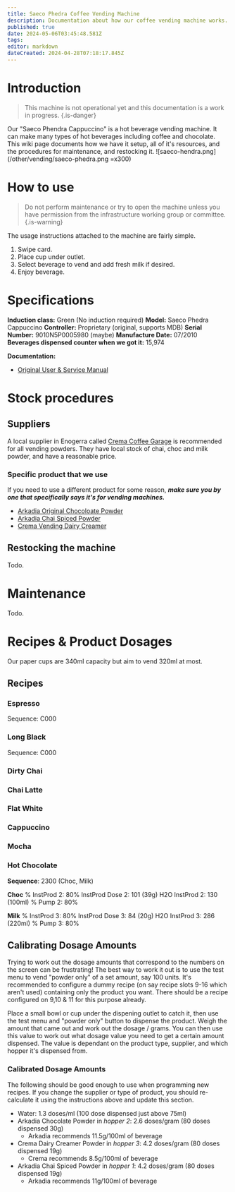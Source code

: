 ```yaml
---
title: Saeco Phedra Coffee Vending Machine
description: Documentation about how our coffee vending machine works.
published: true
date: 2024-05-06T03:45:48.581Z
tags: 
editor: markdown
dateCreated: 2024-04-28T07:18:17.845Z
---
```


# Introduction
> This machine is not operational yet and this documentation is a work in progress.
{.is-danger}


Our "Saeco Phendra Cappuccino" is a hot beverage vending machine. It can make many types of hot beverages including coffee and chocolate. This wiki page documents how we have it setup, all of it's resources, and the procedures for maintenance, and restocking it.
![saeco-hendra.png](/other/vending/saeco-phedra.png =x300)

# How to use
> Do not perform maintenance or try to open the machine unless you have permission from the infrastructure working group or committee.
{.is-warning}

The usage instructions attached to the machine are fairly simple.

1. Swipe card.
2. Place cup under outlet.
3. Select beverage to vend and add fresh milk if desired.
4. Enjoy beverage.


# Specifications
**Induction class:** Green (No induction required)
**Model:** Saeco Phedra Cappuccino
**Controller:** Proprietary (original, supports MDB)
**Serial Number:** 9010N5P0005980 (maybe)
**Manufacture Date:** 07/2010
**Beverages dispensed counter when we got it:** 15,974

**Documentation:**

* [Original User & Service Manual](/other/vending/saeco-phedra-user-manual-and-maintenance.pdf)

# Stock procedures
## Suppliers
A local supplier in Enogerra called [Crema Coffee Garage](http://cremacoffeegarage.com.au) is recommended for all vending powders. They have local stock of chai, choc and milk powder, and have a reasonable price.

### Specific product that we use
If you need to use a different product for some reason, ***make sure you by one that specifically says it's for vending machines.***

* [Arkadia Original Chocoloate Powder](https://cremacoffeegarage.com.au/arkadia-vending-chocolate-750g.html)
* [Arkadia Chai Spiced Powder](https://cremacoffeegarage.com.au/arkadia-chai-1kg-spiced-vending.html)
* [Crema Vending Dairy Creamer](https://cremacoffeegarage.com.au/crema-vending-dairy-creamer-750g.html)

## Restocking the machine
Todo.

# Maintenance
Todo.

# Recipes & Product Dosages
Our paper cups are 340ml capacity but aim to vend 320ml at most.

## Recipes
### Espresso
Sequence: C000

### Long Black
Sequence: C000

### Dirty Chai

### Chai Latte

### Flat White

### Cappuccino

### Mocha

### Hot Chocolate
**Sequence**: 2300 (Choc, Milk)

**Choc**
% InstProd 2: 80%
InstProd Dose 2: 101 (39g)
H2O InstProd 2: 130 (100ml)
% Pump 2: 80%

**Milk**
% InstProd 3: 80%
InstProd Dose 3: 84 (20g)
H2O InstProd 3: 286 (220ml)
% Pump 3: 80%

## Calibrating Dosage Amounts
Trying to work out the dosage amounts that correspond to the numbers on the screen can be frustrating! The best way to work it out is to use the test menu to vend "powder only" of a set amount, say 100 units. It's recommended to configure a dummy recipe (on say recipe slots 9-16 which aren't used) containing only the product you want. There should be a recipe configured on 9,10 & 11 for this purpose already.

Place a small bowl or cup under the dispening outlet to catch it, then use the test menu and "powder only" button to dispense the product. Weigh the amount that came out and work out the dosage / grams. You can then use this value to work out what dosage value you need to get a certain amount dispensed. The value is dependant on the product type, supplier, and which hopper it's dispensed from.

### Calibrated Dosage Amounts
The following should be good enough to use when programming new recipes. If you change the supplier or type of product, you should re-calculate it using the instructions above and update this section.

* Water: 1.3 doses/ml (100 dose dispensed just above 75ml)
* Arkadia Chocolate Powder in *hopper 2*: 2.6 doses/gram (80 doses dispensed 30g)
	* Arkadia recommends 11.5g/100ml of beverage
* Crema Dairy Creamer Powder in *hopper 3*: 4.2 doses/gram (80 doses dispensed 19g)
	* Crema recommends 8.5g/100ml of beverage
* Arkadia Chai Spiced Powder in *hopper 1*: 4.2 doses/gram (80 doses dispensed 19g)
	* Arkadia recommends 11g/100ml of beverage

